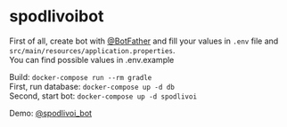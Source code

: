 # spodlivoibot

First of all, create bot with [@BotFather](https://t.me/BotFather) and fill your values in `.env` file and `src/main/resources/application.properties`.  
You can find possible values in .env.example  

Build: `docker-compose run --rm gradle`  
First, run database: `docker-compose up -d db`  
Second, start bot: `docker-compose up -d spodlivoi`  

Demo: [@spodlivoi_bot](https://t.me/spodlivoi_bot)  
